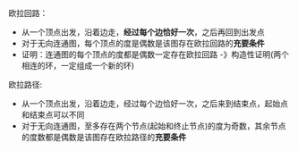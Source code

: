 欧拉回路：
* 从一个顶点出发，沿着边走，**经过每个边恰好一次**，之后再回到出发点
* 对于无向连通图，每个顶点的度是偶数是该图存在欧拉回路的**充要条件**
* 证明：连通图的每个顶点的度都是偶数一定存在欧拉回路 
      -》构造性证明(两个相连的环，一定组成一个新的环)

欧拉路径:
* 从一个顶点出发，沿着边走，经过每个边恰好一次，之后来到结束点，起始点和结束点可以不同
* 对于无向连通图，至多存在两个节点(起始和终止节点)的度为奇数，其余节点的度数都是偶数是该图存在欧拉路径的**充要条件**



